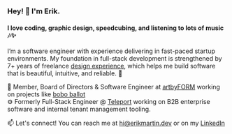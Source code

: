 ### Hey! 👋 I'm Erik.
#### I love coding, graphic design, speedcubing, and listening to lots of music 🎶✨

I’m a software engineer with experience delivering in fast-paced startup environments. My foundation in full-stack development is strengthened by 7+ years of freelance [design experience](https://emtacolor.com/#work), which helps me build software that is beautiful, intuitive, and reliable. 🚀

🎨 Member, Board of Directors & Software Engineer at [artbyFORM](https://artbyform.com/about/) working on projects like [bobo ballot](https://github.com/artbyFORM/bobo-ballot) <br>
⚙️ Formerly Full-Stack Engineer @ [Teleport](https://github.com/gravitational) working on B2B enterprise software and internal tenant management tooling. <br>

📫 Let's connect! You can reach me at hi@erikmartin.dev or on my [LinkedIn](https://www.linkedin.com/in/erikmartin29/) <br><br>
